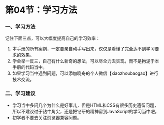 # 第04节：学习方法

### 一、学习方法

记住下面三点，可以大幅度提高自己的学习效率：

1. 本手册的所有案例，一定要亲自动手写出来，仅仅是看懂了完全达不到学习要求的效果。
2. 学会举一反三，自己有什么新奇的想法，可以尽全力去实现，而不是拘泥于本手册的代码当中。
3. 如果学习当中遇到问题，可以添加晓舟的个人微信【xiaozhoubaogao】进行技术交流。

### 二、学习建议

* 学习当中多问几个为什么是好事儿，但是HTML和CSS有很多历史遗留问题，所以不建议过于钻牛角尖，还是把钻研的精神留到JavaScript的学习当中吧。
* 初学者不要去关注浏览器兼容问题。
